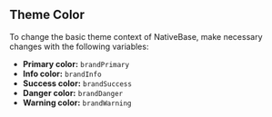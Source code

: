 ## Theme Color

To change the basic theme context of NativeBase, make necessary changes with the following variables:
* **Primary color:** <code>brandPrimary</code>
* **Info color:** <code>brandInfo</code>
* **Success color:** <code>brandSuccess</code>
* **Danger color:** <code>brandDanger</code>
* **Warning color:** <code>brandWarning</code>
